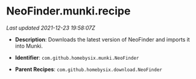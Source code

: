 # NeoFinder.munki.recipe

_Last updated 2021-12-23 19:58:07Z_

- **Description**: Downloads the latest version of NeoFinder and imports it into Munki.

- **Identifier**: `com.github.homebysix.munki.NeoFinder`

- **Parent Recipes**: `com.github.homebysix.download.NeoFinder`